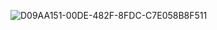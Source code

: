![D09AA151-00DE-482F-8FDC-C7E058B8F511](https://user-images.githubusercontent.com/87532304/140818027-5ef6c10f-d63a-4623-9835-5242fbc5a284.png)
